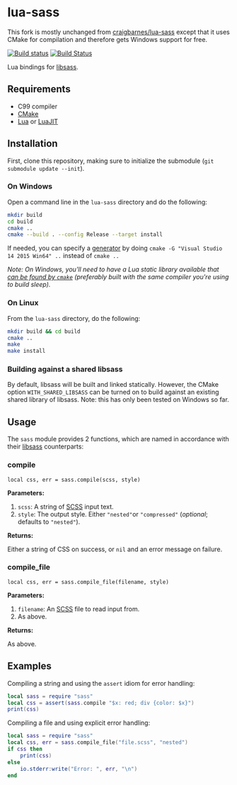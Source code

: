 lua-sass
========

This fork is mostly unchanged from [craigbarnes/lua-sass](https://github.com/craigbarnes/lua-sass) except that it uses CMake for compilation and therefore gets Windows support for free.

[![Build status](https://ci.appveyor.com/api/projects/status/30hr58dq6c9tsgi5?svg=true)](https://ci.appveyor.com/project/squeek502/lua-sass)
[![Build Status](https://travis-ci.org/squeek502/lua-sass.svg?branch=master)](https://travis-ci.org/squeek502/lua-sass)

Lua bindings for [libsass].

Requirements
------------

* C99 compiler
* [CMake]
* [Lua] or [LuaJIT]

Installation
------------

First, clone this repository, making sure to initialize the submodule (`git submodule update --init`).

### On Windows
Open a command line in the `lua-sass` directory and do the following:
```sh
mkdir build
cd build
cmake ..
cmake --build . --config Release --target install
```
If needed, you can specify a [generator](https://cmake.org/cmake/help/latest/manual/cmake-generators.7.html) by doing `cmake -G "Visual Studio 14 2015 Win64" ..` instead of `cmake ..`

*Note: On Windows, you'll need to have a Lua static library available that [can be found by `cmake`](https://cmake.org/cmake/help/v3.0/module/FindLua.html) (preferably built with the same compiler you're using to build sleep).*

### On Linux
From the `lua-sass` directory, do the following:
```sh
mkdir build && cd build
cmake ..
make
make install
```

### Building against a shared libsass
By default, libsass will be built and linked statically. However, the CMake option `WITH_SHARED_LIBSASS` can be turned on to build against an existing shared library of libsass. Note: this has only been tested on Windows so far.

Usage
-----

The `sass` module provides 2 functions, which are named in accordance with
their [libsass] counterparts:

### compile

    local css, err = sass.compile(scss, style)

**Parameters:**

1. `scss`: A string of [SCSS] input text.
2. `style`: The output style. Either `"nested"`or `"compressed"`
   (*optional*; defaults to `"nested"`).

**Returns:**

Either a string of CSS on success, or `nil` and an error message on failure.

### compile_file

    local css, err = sass.compile_file(filename, style)

**Parameters:**

1. `filename`: An [SCSS] file to read input from.
2. As above.

**Returns:**

As above.

Examples
--------

Compiling a string and using the `assert` idiom for error handling:

```lua
local sass = require "sass"
local css = assert(sass.compile "$x: red; div {color: $x}")
print(css)
```

Compiling a file and using explicit error handling:

```lua
local sass = require "sass"
local css, err = sass.compile_file("file.scss", "nested")
if css then
    print(css)
else
    io.stderr:write("Error: ", err, "\n")
end
```


[libsass]: https://github.com/hcatlin/libsass
[CMake]: https://cmake.org/
[Lua]: http://www.lua.org/
[LuaJIT]: http://luajit.org/
[pkg-config]: https://en.wikipedia.org/wiki/Pkg-config
[SCSS]: http://sass-lang.com/documentation/file.SASS_REFERENCE.html#syntax
